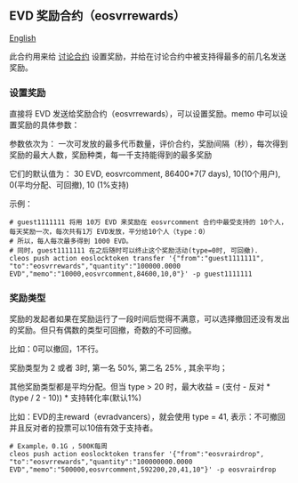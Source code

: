 ## EVD 奖励合约（eosvrrewards）

[English](reward.md)

此合约用来给 [讨论合约](comment-cn.md) 设置奖励，并给在讨论合约中被支持得最多的前几名发送奖励。


### 设置奖励

直接将 EVD 发送给奖励合约（eosvrrewards），可以设置奖励。memo 中可以设置奖励的具体参数：

参数依次为：
  一次可发放的最多代币数量，评价合约，奖励间隔（秒），每次得到奖励的最大人数，奖励种类，每一千支持能得到的最多奖励

它们的默认值为：
  30 EVD, eosvrcomment, 86400*7(7 days), 10(10个用户), 0(平均分配、可回撤), 10 (1%支持)

示例：

```
# guest1111111 将用 10万 EVD 来奖励在 eosvrcomment 合约中最受支持的 10个人，每天奖励一次，每次共有1万 EVD发放，平分给10个人（type：0）
# 所以，每人每次最多得到 1000 EVD。
# 同时，guest1111111 在之后随时可以终止这个奖励活动(type=0时, 可回撤).
cleos push action eoslocktoken transfer '{"from":"guest1111111", "to":"eosvrrewards","quantity":"100000.0000 EVD","memo":"10000,eosvrcomment,84600,10,0"}' -p guest1111111
```


### 奖励类型

奖励的发起者如果在奖励运行了一段时间后觉得不满意，可以选择撤回还没有发出的奖励。但只有偶数的类型可回撤，奇数的不可回撤。

比如：0可以撤回，1不行。

奖励类型为 2 或者 3时, 第一名 50%, 第二名 25% , 其余平均；

其他奖励类型都是平均分配。但当 type > 20 时，最大收益 = (支付 - 反对 * (type / 2 - 10)) * 支持转化率(默认1%)

比如：EVD的主reward（evradvancers），就会使用 type = 41, 表示：不可撤回并且反对者的投票可以10倍有效于支持者。

```
# Example，0.1G ，500K每周
cleos push action eoslocktoken transfer '{"from":"eosvrairdrop", "to":"eosvrrewards","quantity":"100000000.0000 EVD","memo":"500000,eosvrcomment,592200,20,41,10"}' -p eosvrairdrop

```



